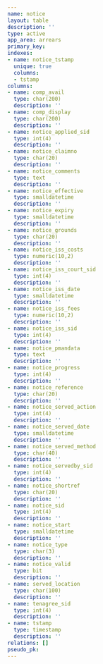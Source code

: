 ```yaml
---
name: notice
layout: table
description: ''
type: active
app_area: arrears
primary_key: 
indexes:
- name: notice_tstamp
  unique: true
  columns:
  - tstamp
columns:
- name: comp_avail
  type: char(200)
  description: ''
- name: comp_display
  type: char(200)
  description: ''
- name: notice_applied_sid
  type: int(4)
  description: ''
- name: notice_claimno
  type: char(20)
  description: ''
- name: notice_comments
  type: text
  description: ''
- name: notice_effective
  type: smalldatetime
  description: ''
- name: notice_expiry
  type: smalldatetime
  description: ''
- name: notice_grounds
  type: char(20)
  description: ''
- name: notice_iss_costs
  type: numeric(10,2)
  description: ''
- name: notice_iss_court_sid
  type: int(4)
  description: ''
- name: notice_iss_date
  type: smalldatetime
  description: ''
- name: notice_iss_fees
  type: numeric(10,2)
  description: ''
- name: notice_iss_sid
  type: int(4)
  description: ''
- name: notice_pmandata
  type: text
  description: ''
- name: notice_progress
  type: int(4)
  description: ''
- name: notice_reference
  type: char(20)
  description: ''
- name: notice_served_action
  type: int(4)
  description: ''
- name: notice_served_date
  type: smalldatetime
  description: ''
- name: notice_served_method
  type: char(40)
  description: ''
- name: notice_servedby_sid
  type: int(4)
  description: ''
- name: notice_shortref
  type: char(20)
  description: ''
- name: notice_sid
  type: int(4)
  description: ''
- name: notice_start
  type: smalldatetime
  description: ''
- name: notice_type
  type: char(3)
  description: ''
- name: notice_valid
  type: bit
  description: ''
- name: served_location
  type: char(100)
  description: ''
- name: tenagree_sid
  type: int(4)
  description: ''
- name: tstamp
  type: timestamp
  description: ''
relations: []
pseudo_pk: 
---
```



